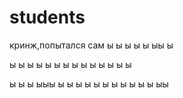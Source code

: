 # students
кринж,попытался сам ы
ы
ы
ы
ы
ыы
ы

ы
ы
ы
ы
ы
ы
ы
ы
ы
ы
ы
ы
ы
ы

ы
ы
ы
ыыы
ы
ы
ы
ы
ы
ы
ы
ы
ы
ы
ы
ыы
